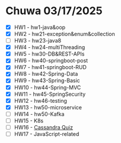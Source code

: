 # Chuwa 03/17/2025

* [x] HW1 - hw1-java&oop
* [x] HW2 - hw21-exception&enum&collection
* [ ] HW3 - hw23-java8
* [x] HW4 - hw24-multiThreading
* [x] HW5 - hw30-DB&REST-APIs
* [x] HW6 - hw40-springboot-post
* [x] HW7 - hw41-springboot-RUD
* [x] HW8 - hw42-Spring-Data
* [x] HW9 - hw43-Spring-Basic
* [x] HW10 - hw44-Spring-MVC
* [x] HW11 - hw45-SpringSecurity
* [x] HW12 - hw46-testing
* [x] HW13 - hw50-microservice
* [ ] HW14 - hw50-Kafka
* [ ] HW15 - K8s
* [ ] HW16 - [Cassandra Quiz](https://forms.gle/dika3ddN4LNnMKAL6)
* [ ] HW17 - JavaScript-related
